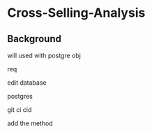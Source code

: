 # Cross-Selling-Analysis

## Background
will used with postgre
obj


req

edit database

postgres

git ci cid

add the method
